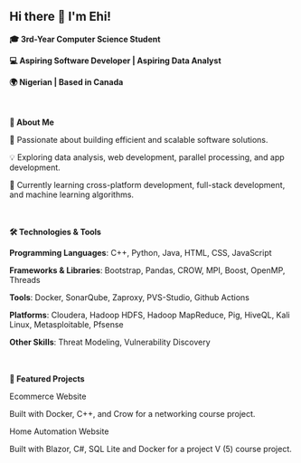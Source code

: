 ## Hi there 👋 I'm Ehi!

**🎓 3rd-Year Computer Science Student**

**💻 Aspiring Software Developer | Aspiring Data Analyst**

**🌍 Nigerian | Based in Canada**

<br><br>
**🚀 About Me**

🌟 Passionate about building efficient and scalable software solutions.

💡 Exploring data analysis, web development, parallel processing, and app development.

🌱 Currently learning cross-platform development, full-stack development, and machine learning algorithms.

<br><br>
**🛠️ Technologies & Tools**

**Programming Languages**: C++, Python, Java, HTML, CSS, JavaScript

**Frameworks & Libraries**: Bootstrap, Pandas, CROW, MPI, Boost, OpenMP, Threads

**Tools**: Docker, SonarQube, Zaproxy, PVS-Studio, Github Actions

**Platforms**: Cloudera, Hadoop HDFS, Hadoop MapReduce, Pig, HiveQL, Kali Linux, Metasploitable, Pfsense

**Other Skills**: Threat Modeling, Vulnerability Discovery

<br><br>
**🌟 Featured Projects**

Ecommerce Website

Built with Docker, C++, and Crow for a networking course project.

Home Automation Website

Built with Blazor, C#, SQL Lite and Docker for a project V (5) course project.



<!--
**Osezuah/Osezuah** is a ✨ _special_ ✨ repository because its `README.md` (this file) appears on your GitHub profile.

Here are some ideas to get you started:

- 🔭 I’m currently working on ...
- 🌱 I’m currently learning ...
- 👯 I’m looking to collaborate on ...
- 🤔 I’m looking for help with ...
- 💬 Ask me about ...
- 📫 How to reach me: ...
- 😄 Pronouns: ...
- ⚡ Fun fact: ...
-->
